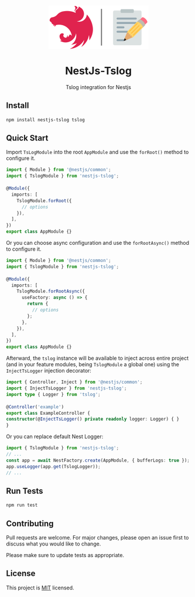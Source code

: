 <p align="center">
    <img src="media/nestjs-tslog.svg" alt="Logo" width="273" height="120" />
</p>
<h1 align="center">NestJs-Tslog</h1>
<p align="center">Tslog integration for Nestjs</p>

## Install

```bash
npm install nestjs-tslog tslog
```

## Quick Start

Import `TsLogModule` into the root `AppModule` and use the `forRoot()` method to configure it.

```ts
import { Module } from '@nestjs/common';
import { TslogModule } from 'nestjs-tslog';

@Module({
  imports: [
    TslogModule.forRoot({
      // options
    }),
  ],
})
export class AppModule {}
```

Or you can choose async configuration and use the `forRootAsync()` method to configure it.

```ts
import { Module } from '@nestjs/common';
import { TslogModule } from 'nestjs-tslog';

@Module({
  imports: [
    TslogModule.forRootAsync({
      useFactory: async () => {
        return {
          // options 
        };
      },
    }),
  ],
})
export class AppModule {}
```

Afterward, the `tslog` instance will be available to inject across entire project (and in your feature modules, being `TslogModule` a global one) using the `InjectTsLogger` injection decorator:

```ts
import { Controller, Inject } from '@nestjs/common';
import { InjectTsLogger } from 'nestjs-tslog';
import type { Logger } from 'tslog';

@Controller('example')
export class ExampleController {
constructor(@InjectTsLogger() private readonly logger: Logger) { }
}
```

Or you can replace default Nest Logger:

```ts
import { TslogModule } from 'nestjs-tslog';
// ...
const app = await NestFactory.create(AppModule, { bufferLogs: true });
app.useLogger(app.get(TslogLogger));
// ...
```

## Run Tests

```bash
npm run test
```

## Contributing

Pull requests are welcome. For major changes, please open an issue first
to discuss what you would like to change.

Please make sure to update tests as appropriate.

## License
 
This project is [MIT](https://github.com/sw1tchdev/nestjs-tslog/blob/main/LICENSE) licensed.
